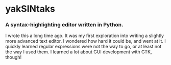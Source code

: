 # yakSINtaks #

### A syntax-highlighting editor written in Python. ###

I wrote this a long time ago. It was my first exploration into writing a slightly more advanced text editor. I wondered how hard it could be, and went at it. I quickly learned regular expressions were not the way to go, or at least not the way I used them. I learned a lot about GUI development with GTK, though!